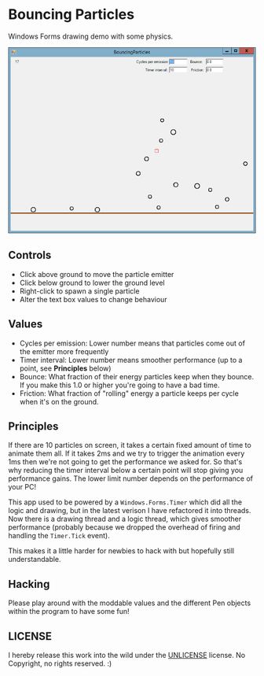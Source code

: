 # Bouncing Particles

Windows Forms drawing demo with some physics.

![Screenshot](Screenshot1.png)

## Controls

 * Click above ground to move the particle emitter
 * Click below ground to lower the ground level
 * Right-click to spawn a single particle
 * Alter the text box values to change behaviour
 
## Values

 * Cycles per emission: Lower number means that particles come out of the emitter more frequently
 * Timer interval: Lower number means smoother performance (up to a point, see **Principles** below)
 * Bounce: What fraction of their energy particles keep when they bounce. If you make this 1.0 or higher you're going to have a bad time.
 * Friction: What fraction of "rolling" energy a particle keeps per cycle when it's on the ground.
 
## Principles

If there are 10 particles on screen, it takes a certain fixed amount of time to animate them all. If it takes 2ms and we try to trigger the animation every 1ms then we're not going to get the performance we asked for. So that's why reducing the timer interval below a certain point will stop giving you performance gains. The lower limit number depends on the performance of your PC!

This app used to be powered by a `Windows.Forms.Timer` which did all the logic and drawing, but in the latest verison I have refactored it into threads. Now there is a drawing thread and a logic thread, which gives smoother performance (probably because we dropped the overhead of firing and handling the `Timer.Tick` event).

This makes it a little harder for newbies to hack with but hopefully still understandable.

## Hacking

Please play around with the moddable values and the different Pen objects within the program to have some fun!

## LICENSE

I hereby release this work into the wild under the [UNLICENSE](http://unlicense.org) license. No Copyright, no rights reserved. :)
